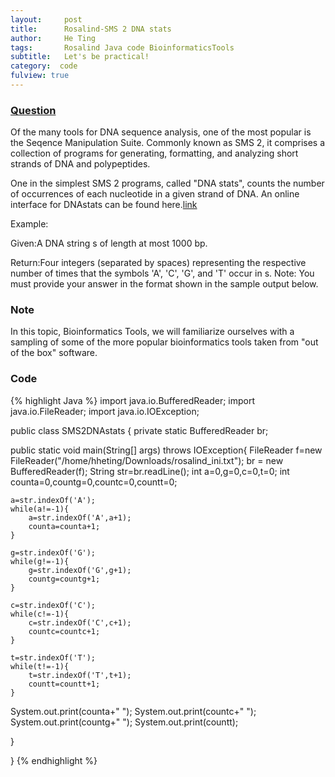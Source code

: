 ```yaml
---
layout:     post
title:      Rosalind-SMS 2 DNA stats
author:     He Ting
tags:       Rosalind Java code BioinformaticsTools
subtitle:   Let's be practical!
category:  code
fulview: true
---
```

### [Question](http://rosalind.info/problems/ini/)
Of the many tools for DNA sequence analysis, one of the most popular is the Seqence Manipulation Suite. Commonly known as SMS 2, it comprises a collection of programs for generating, formatting, and analyzing short strands of DNA and polypeptides.

One in the simplest SMS 2 programs, called "DNA stats", counts the number of occurrences of each nucleotide in a given strand of DNA. An online interface for DNAstats can be found here.[link](http://www.bioinformatics.org/sms2/dna_stats.html)

Example:

Given:A DNA string s of length at most 1000 bp.

Return:Four integers (separated by spaces) representing the respective number of times that the symbols 'A', 'C', 'G', and 'T' occur in s. Note: You must provide your answer in the format shown in the sample output below.

### Note
In this topic, Bioinformatics Tools, we will familiarize ourselves with a sampling of some of the more popular bioinformatics tools taken from "out of the box" software.

### Code
{% highlight Java %}
import java.io.BufferedReader;
import java.io.FileReader;
import java.io.IOException;

public class SMS2DNAstats {
private static BufferedReader br;

public static void main(String[] args) throws IOException{
FileReader f=new FileReader("/home/hheting/Downloads/rosalind_ini.txt");
br = new BufferedReader(f);
String str=br.readLine();
	int a=0,g=0,c=0,t=0;
	int counta=0,countg=0,countc=0,countt=0;
	
	a=str.indexOf('A');
	while(a!=-1){
		a=str.indexOf('A',a+1);
		counta=counta+1;
	}
	
	g=str.indexOf('G');
	while(g!=-1){
		g=str.indexOf('G',g+1);
		countg=countg+1;
	}
	
	c=str.indexOf('C');
	while(c!=-1){
		c=str.indexOf('C',c+1);
		countc=countc+1;
	}
	
	t=str.indexOf('T');
	while(t!=-1){
		t=str.indexOf('T',t+1);
		countt=countt+1;
	}

System.out.print(counta+" ");
System.out.print(countc+" ");
System.out.print(countg+" ");
System.out.print(countt);

}

}
{% endhighlight %}
